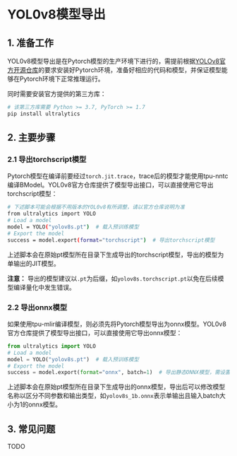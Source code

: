 # YOL0v8模型导出
## 1. 准备工作
YOL0v8模型导出是在Pytorch模型的生产环境下进行的，需提前根据[​YOLOv8官方开源仓库](https://github.com/ultralytics/ultralytics)的要求安装好Pytorch环境，准备好相应的代码和模型，并保证模型能够在Pytorch环境下正常推理运行。

同时需要安装官方提供的第三方库：
```bash
# 该第三方库需要 Python >= 3.7, PyTorch >= 1.7
pip install ultralytics
```

## 2. 主要步骤

### 2.1 导出torchscript模型
​Pytorch模型在编译前要经过`torch.jit.trace`，trace后的模型才能使用tpu-nntc编译BModel。YOL0v8官方仓库提供了模型导出接口，可以直接使用它导出torchscript模型：

```bash
# 下述脚本可能会根据不用版本的YOL0v8有所调整，请以官方仓库说明为准
from ultralytics import YOLO
# Load a model
model = YOLO("yolov8s.pt")  # 载入预训练模型
# Export the model
success = model.export(format="torchscript")  # 导出torchscript模型
```

上述脚本会在原始pt模型所在目录下生成导出的torchscript模型，导出的模型为单输出的JIT模型。

**注意：** 导出的模型建议以`.pt`为后缀，如`yolov8s.torchscript.pt`以免在后续模型编译量化中发生错误。

### 2.2 导出onnx模型
如果使用tpu-mlir编译模型，则必须先将Pytorch模型导出为onnx模型。YOL0v8官方仓库提供了模型导出接口，可以直接使用它导出onnx模型：

```python
from ultralytics import YOLO
# Load a model
model = YOLO("yolov8s.pt")  # 载入预训练模型
# Export the model
success = model.export(format="onnx", batch=1)  # 导出静态ONNX模型，需设置batch参数
```

上述脚本会在原始pt模型所在目录下生成导出的onnx模型，导出后可以修改模型名称以区分不同参数和输出类型，如`yolov8s_1b.onnx`表示单输出且输入batch大小为1的onnx模型。

## 3. 常见问题
TODO
